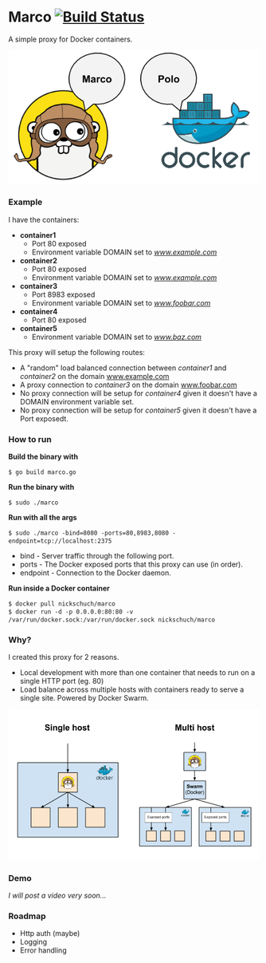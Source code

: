 Marco [![Build Status](https://travis-ci.org/nickschuch/marco.svg?branch=master)](https://travis-ci.org/nickschuch/marco)
=====

A simple proxy for Docker containers.

![Overview](/docs/overview.png "Overview")

### Example

I have the containers:
* **container1**
  * Port 80 exposed
  * Environment variable DOMAIN set to _www.example.com_
* **container2**
  * Port 80 exposed
  * Environment variable DOMAIN set to _www.example.com_
* **container3**
  * Port 8983 exposed
  * Environment variable DOMAIN set to _www.foobar.com_
* **container4**
  * Port 80 exposed
* **container5**
  * Environment variable DOMAIN set to _www.baz.com_

This proxy will setup the following routes:
* A "random" load balanced connection between _container1_ and _container2_ on the domain www.example.com
* A proxy connection to _container3_ on the domain www.foobar.com
* No proxy connection will be setup for _container4_ given it doesn't have a DOMAIN environment variable set.
* No proxy connection will be setup for _container5_ given it doesn't have a Port exposedt.

### How to run

**Build the binary with**

```
$ go build marco.go
```

**Run the binary with**

```
$ sudo ./marco
```

**Run with all the args**

```
$ sudo ./marco -bind=8080 -ports=80,8983,8080 -endpoint=tcp://localhost:2375
```

* bind - Server traffic through the following port.
* ports - The Docker exposed ports that this proxy can use (in order).
* endpoint - Connection to the Docker daemon.

**Run inside a Docker container**

```
$ docker pull nickschuch/marco
$ docker run -d -p 0.0.0.0:80:80 -v /var/run/docker.sock:/var/run/docker.sock nickschuch/marco
```

### Why?

I created this proxy for 2 reasons.
* Local development with more than one container that needs to run on a single HTTP port (eg. 80)
* Load balance across multiple hosts with containers ready to serve a single site. Powered by Docker Swarm.

![Why](/docs/why.png "Why")

### Demo

_I will post a video very soon..._

### Roadmap

* Http auth (maybe)
* Logging
* Error handling
